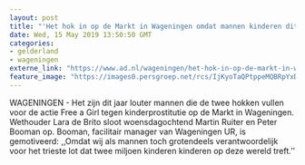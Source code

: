```yaml
---
layout: post
title: "'Het hok in op de Markt in Wageningen omdat mannen kinderen dit aandoen’"
date: Wed, 15 May 2019 13:50:50 GMT
categories: 
- gelderland 
- wageningen 
externe_link: "https://www.ad.nl/wageningen/het-hok-in-op-de-markt-in-wageningen-omdat-mannen-kinderen-dit-aandoen~a32ebff8/"
feature_image: "https://images0.persgroep.net/rcs/IjKyoTaQPtppeMQBRpYxD-3So-s/diocontent/148428656/_fitwidth/400/?appId=21791a8992982cd8da851550a453bd7f&quality=0.7"
---
```


WAGENINGEN - Het zijn dit jaar louter mannen die de twee hokken vullen voor de actie Free a Girl tegen kinderprostitutie op de Markt in Wageningen. Wethouder Lara de Brito sloot woensdagochtend Martin Ruiter en Peter Booman op. Booman, facilitair manager van Wageningen UR, is gemotiveerd: ,,Omdat wij als mannen toch grotendeels verantwoordelijk voor het trieste lot dat twee miljoen kinderen kinderen op deze wereld treft.’’

